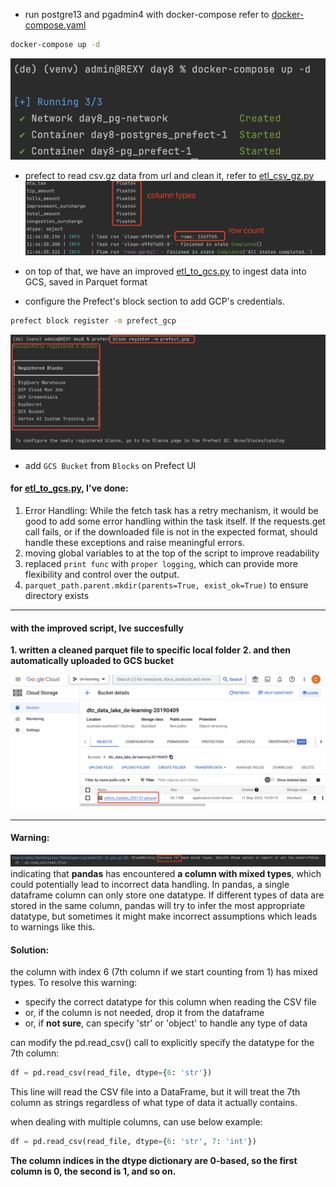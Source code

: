 
- run postgre13 and pgadmin4 with docker-compose refer to [docker-compose.yaml](docker-compose.yaml)
```bash
docker-compose up -d
```

![](../Pictures/Pasted%20image%2020230511110247.png)

- prefect to read csv.gz data from url and clean it, refer to [etl_csv_gz.py](etl_csv_gz.py)
![](../Pictures/Pasted%20image%2020230511120106.png)

- on top of that, we have an improved [etl_to_gcs.py](etl_to_gcs.py) to ingest data into GCS, saved in Parquet format

- configure the Prefect's block section to add GCP's credentials.
```bash
prefect block register -m prefect_gcp
```

![](../Pictures/Pasted%20image%2020230511120911.png)

- add `GCS Bucket` from `Blocks` on Prefect UI

#### for [etl_to_gcs.py](etl_to_gcs.py), I've done:

1. Error Handling: While the fetch task has a retry mechanism, it would be good to add some error handling within the
   task itself. If the requests.get call fails, or if the downloaded file is not in the expected format, should
   handle these exceptions and raise meaningful errors.
2. moving global variables to at the top of the script to improve readability
3. replaced `print func` with `proper logging`, which can provide more flexibility and control over the output.
4. `parquet_path.parent.mkdir(parents=True, exist_ok=True)` to ensure directory exists

---

#### with the improved script, Ive succesfully 
**1. written a cleaned parquet file to specific local folder**
**2.  and then automatically uploaded to GCS bucket**

![](../Pictures/Pasted%20image%2020230511171600.png)

--- 

#### Warning:
![](../Pictures/Pasted%20image%2020230511170307.png)
indicating that **pandas** has encountered **a column with mixed types**, which could potentially lead to incorrect data handling. In pandas, a single dataframe column can only store one datatype. If different types of data are stored in the same column, pandas will try to infer the most appropriate datatype, but sometimes it might make incorrect assumptions which leads to warnings like this.

#### Solution:
the column with index 6 (7th column if we start counting from 1) has mixed types. To resolve this warning:
- specify the correct datatype for this column when reading the CSV file
- or, if the column is not needed, drop it from the dataframe
- or, if **not sure**, can specify 'str' or 'object' to handle any type of data

can modify the pd.read_csv() call to explicitly specify the datatype for the 7th column:
```python
df = pd.read_csv(read_file, dtype={6: 'str'})
```
This line will read the CSV file into a DataFrame, but it will treat the 7th column as strings regardless of what type
of data it actually contains.

when dealing with multiple columns, can use below example:
```python
df = pd.read_csv(read_file, dtype={6: 'str', 7: 'int'})
```
**The column indices in the dtype dictionary are 0-based, so the first column is 0, the second is 1, and so on.**
